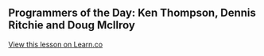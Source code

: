 

## Programmers of the Day: Ken Thompson, Dennis Ritchie and Doug Mcllroy

<a href='https://learn.co/lessons/potd-ken-thompson' data-visibility='hidden'>View this lesson on Learn.co</a>
